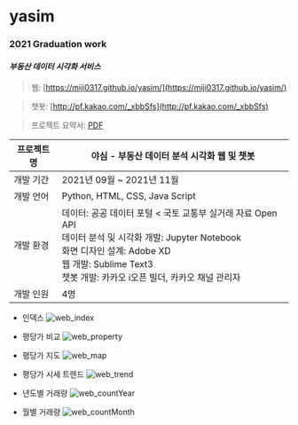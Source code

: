 # yasim
### 2021 Graduation work
#### *부동산 데이터 시각화 서비스*

> 웹: [https://miji0317.github.io/yasim/](https://miji0317.github.io/yasim/)

> 챗봇: [http://pf.kakao.com/_xbbSfs](http://pf.kakao.com/_xbbSfs)

> 프로젝트 요약서: [PDF](https://drive.google.com/file/d/1ppQjdOs-jvPrImOAGkst2_pQXewhwxtG/view?usp=sharing)

| 프로젝트명 | 야심 - 부동산 데이터 분석 시각화 웹 및 챗봇 |
| ------ | ----------------------------------- |
| 개발 기간| 2021년 09월 ~ 2021년 11월 |
| 개발 언어 | Python, HTML, CSS, Java Script |
| 개발 환경 | 데이터: 공공 데이터 포털 < 국토 교통부 실거래 자료 Open API <br> 데이터 분석 및 시각화 개발: Jupyter Notebook <br>  화면 디자인 설계: Adobe XD <br> 웹 개발: Sublime Text3 <br> 챗봇 개발: 카카오 i오픈 빌더, 카카오 채널 관리자 |
| 개발 인원 | 4명 |


- 인덱스
![web_index](https://user-images.githubusercontent.com/73158122/168462212-059f4482-46a6-4148-b11b-b7efbc9f679f.png)


- 평당가 비교
![web_property](https://user-images.githubusercontent.com/73158122/168462297-5ff91331-8ee3-4136-a2f6-2d8064569ade.png)


- 평당가 지도
![web_map](https://user-images.githubusercontent.com/73158122/168462302-4af78695-b890-4856-b541-92c3032248af.png)


- 평당가 시세 트렌드
![web_trend](https://user-images.githubusercontent.com/73158122/168462305-7a4ea8df-a37c-49ff-87aa-7926e7c6a343.png)


- 년도별 거래량
![web_countYear](https://user-images.githubusercontent.com/73158122/168462386-44ac1e54-6abe-423c-a727-fd1283770e57.png)


- 월별 거래량
![web_countMonth](https://user-images.githubusercontent.com/73158122/168462308-3c5d2dda-1a2d-452b-bd5b-c7391b56bfe2.png)
